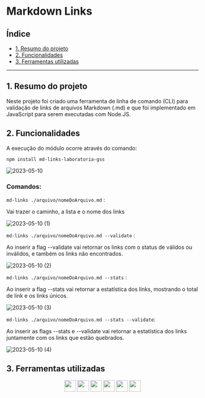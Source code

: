 # Markdown Links

## Índice

* [1. Resumo do projeto](#1-resumo-do-projeto)
* [2. Funcionalidades](#2-funcionalidades)
* [3. Ferramentas utilizadas](#3-ferramentas)

***

## 1. Resumo do projeto
Neste projeto foi criado uma ferramenta de linha de comando (CLI) para validação de links de arquivos Markdown (.md)
e que foi implementado em JavaScript para serem executadas com Node.JS.


## 2. Funcionalidades
A execução do módulo ocorre através do comando:

`npm install md-links-laboratoria-gss`

![2023-05-10](https://github.com/giselleschwab/SAP009-md-links/assets/118859853/6629f996-69fc-4873-9bed-91790ce80861)

### Comandos:
`md-links ./arquivo/nomeDoArquivo.md` :

Vai trazer o caminho, a lista e o nome dos links

![2023-05-10 (1)](https://github.com/giselleschwab/SAP009-md-links/assets/118859853/17eba0df-8d81-43cc-973c-4da7920c7a8e)


`md-links ./arquivo/nomeDoArquivo.md --validate` :

Ao inserir a flag --validate vai retornar os links com o status de válidos ou inválidos, e também os links não encontrados.

![2023-05-10 (2)](https://github.com/giselleschwab/SAP009-md-links/assets/118859853/5b8e1c4a-7456-41fc-aa65-46a57088cdf1)



`md-links ./arquivo/nomeDoArquivo.md --stats` :

Ao inserir a flag --stats vai retornar a estatística dos links, mostrando o total de link e os links únicos.

![2023-05-10 (3)](https://github.com/giselleschwab/SAP009-md-links/assets/118859853/027d2d3b-ec1a-46d7-bde6-d65f4b985bc9)



`md-links ./arquivo/nomeDoArquivo.md --stats --validate`: 

Ao inserir as flags --stats e --validate vai retornar a estatística dos links juntamente com os links que estão quebrados.

![2023-05-10 (4)](https://github.com/giselleschwab/SAP009-md-links/assets/118859853/be2f5d41-73ed-44c4-b093-b29c5ee809e7)



## 3. Ferramentas utilizadas

<div align="center">
  <img src="https://cdn.jsdelivr.net/gh/devicons/devicon/icons/nodejs/nodejs-original.svg" height="30px";/>
  <img src="https://cdn.jsdelivr.net/gh/devicons/devicon/icons/npm/npm-original-wordmark.svg" height="30px";/>      
  <img src="https://cdn.jsdelivr.net/gh/devicons/devicon/icons/javascript/javascript-original.svg" height="30px";/>
  <img src="https://cdn.jsdelivr.net/gh/devicons/devicon/icons/git/git-original.svg" height="30px";/>
  <img src="https://cdn.jsdelivr.net/gh/devicons/devicon/icons/jest/jest-plain.svg" height="30px";/>
  <img src="https://cdn.jsdelivr.net/gh/devicons/devicon/icons/eslint/eslint-original.svg" height="30px";/>     
</div>



